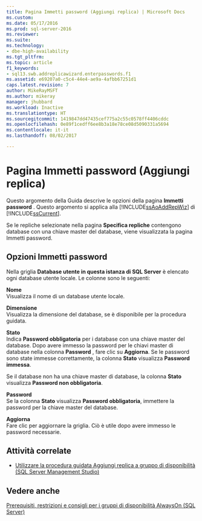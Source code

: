 ```yaml
---
title: Pagina Immetti password (Aggiungi replica) | Microsoft Docs
ms.custom: 
ms.date: 05/17/2016
ms.prod: sql-server-2016
ms.reviewer: 
ms.suite: 
ms.technology:
- dbe-high-availability
ms.tgt_pltfrm: 
ms.topic: article
f1_keywords:
- sql13.swb.addreplicawizard.enterpasswords.f1
ms.assetid: e69207a0-c5c4-44e4-ae9a-4afbb67251d1
caps.latest.revision: 7
author: MikeRayMSFT
ms.author: mikeray
manager: jhubbard
ms.workload: Inactive
ms.translationtype: HT
ms.sourcegitcommit: 1419847dd47435cef775a2c55c0578ff4406cddc
ms.openlocfilehash: 0e89f1cedff6ee8b3a18e78ce08d5090331a5694
ms.contentlocale: it-it
ms.lasthandoff: 08/02/2017

---
```

# <a name="enter-passwords-page-add-replica-wizard"></a>Pagina Immetti password (Aggiungi replica)
  Questo argomento della Guida descrive le opzioni della pagina **Immetti password** . Questo argomento si applica alla [!INCLUDE[ssAoAddRepWiz](../../../includes/ssaoaddrepwiz-md.md)] di [!INCLUDE[ssCurrent](../../../includes/sscurrent-md.md)].  
  
 Se le repliche selezionate nella pagina **Specifica repliche** contengono database con una chiave master del database, viene visualizzata la pagina Immetti password.  
  
## <a name="enter-passwords-options"></a>Opzioni Immetti password  
 Nella griglia **Database utente in questa istanza di SQL Server** è elencato ogni database utente locale. Le colonne sono le seguenti:  
  
 **Nome**  
 Visualizza il nome di un database utente locale.  
  
 **Dimensione**  
 Visualizza la dimensione del database, se è disponibile per la procedura guidata.  
  
 **Stato**  
 Indica **Password obbligatoria** per i database con una chiave master del database. Dopo avere immesso la password per le chiavi master di database nella colonna **Password** , fare clic su **Aggiorna**. Se le password sono state immesse correttamente, la colonna **Stato** visualizza **Password immessa**.  
  
 Se il database non ha una chiave master di database, la colonna **Stato** visualizza **Password non obbligatoria**.  
  
 **Password**  
 Se la colonna **Stato** visualizza **Password obbligatoria**, immettere la password per la chiave master del database.  
  
 **Aggiorna**  
 Fare clic per aggiornare la griglia. Ciò è utile dopo avere immesso le password necessarie.  
  
## <a name="related-tasks"></a>Attività correlate  
  
-   [Utilizzare la procedura guidata Aggiungi replica a gruppo di disponibilità &#40;SQL Server Management Studio&#41;](../../../database-engine/availability-groups/windows/use-the-add-replica-to-availability-group-wizard-sql-server-management-studio.md)  
  
## <a name="see-also"></a>Vedere anche  
 [Prerequisiti, restrizioni e consigli per i gruppi di disponibilità AlwaysOn &#40;SQL Server&#41;](../../../database-engine/availability-groups/windows/prereqs-restrictions-recommendations-always-on-availability.md)  
  
  

